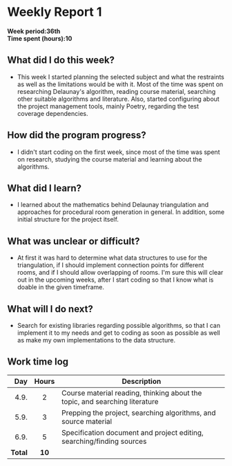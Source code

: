 # Weekly Report 1

**Week period:36th**  
**Time spent (hours):10**  

## What did I do this week?
- This week I started planning the selected subject and what the restraints as well as the limitations would be with it. Most of the time was spent on researching Delaunay's algorithm, reading course material, searching other suitable algorithms and literature. Also, started configuring about the project management tools, mainly Poetry, regarding the test coverage dependencies. 

## How did the program progress?
- I didn't start coding on the first week, since most of the time was spent on research, studying the course material and learning about the algorithms.

## What did I learn?
- I learned about the mathematics behind Delaunay triangulation and approaches for procedural room generation in general. In addition, some initial structure for the project itself. 

## What was unclear or difficult?
- At first it was hard to determine what data structures to use for the triangulation, if I should implement connection points for different rooms, and if I should allow overlapping of rooms. I'm sure this will clear out in the upcoming weeks, after I start coding so that I know what is doable in the given timeframe.

## What will I do next?
- Search for existing libraries regarding possible algorithms, so that I can implement it to my needs and get to coding as soon as possible as well as make my own implementations to the data structure.

## Work time log
| Day | Hours | Description |
|----:|:-----:|-------------|
|  4.9.   |    2   |      Course material reading, thinking about the topic, and searching literature        |
|  5.9.   |    3   |     Prepping the project, searching algorithms, and source material    |  
|  6.9.   |   5    |      Specification document and project editing, searching/finding sources | 
| **Total** | **10** | |
